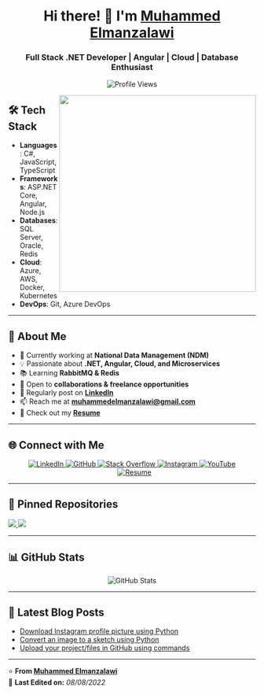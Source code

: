 <h1 align="center">Hi there! 👋 I'm <a href="flowcv.me/mohamedelmanzalawi" target="_blank">Muhammed Elmanzalawi</a></h1>
<h3 align="center">Full Stack .NET Developer | Angular | Cloud | Database Enthusiast</h3>

<p align="center">
  <img src="https://komarev.com/ghpvc/?username=mohmed-mnz&label=Profile%20views&color=0e75b6&style=flat" alt="Profile Views" />
</p>

<a align="center">
  <img align="right" src="https://media.giphy.com/media/SWoSkN6DxTszqIKEqv/giphy.gif" width="400"/>
</a>

## 🛠 **Tech Stack**
- **Languages**: C#, JavaScript, TypeScript
- **Frameworks**: ASP.NET Core, Angular, Node.js
- **Databases**: SQL Server, Oracle, Redis
- **Cloud**: Azure, AWS, Docker, Kubernetes
- **DevOps**: Git, Azure DevOps

---

## 🚀 **About Me**
- 🔭 Currently working at **National Data Management (NDM)**
- 💡 Passionate about **.NET, Angular, Cloud, and Microservices**
- 📚 Learning **RabbitMQ & Redis**  
- 🤝 Open to **collaborations & freelance opportunities**
- 📝 Regularly post on **[LinkedIn](https://www.linkedin.com/in/muhammed-elmanzalawi-5b5522196/)**
- 📫 Reach me at **muhammedelmanzalawi@gmail.com**
- 📄 Check out my **[Resume](https://flowcv.com/resume/g6cs27mkpc)**

---

## 🌐 **Connect with Me**  
<p align="center">
  <a href="https://www.linkedin.com/in/muhammed-elmanzalawi-5b5522196/" target="_blank">
    <img src="https://img.icons8.com/doodle/40/000000/linkedin--v2.png" alt="LinkedIn">
  </a>
  <a href="https://github.com/mohmed-mnz" target="_blank">
    <img src="https://img.icons8.com/doodle/40/000000/github--v1.png" alt="GitHub">
  </a>
  <a href="https://stackoverflow.com/users/20614627/muhammad-tariq-muhammad-muhamm" target="_blank">
    <img src="https://img.icons8.com/external-tal-revivo-color-tal-revivo/40/000000/external-stack-overflow-is-a-question-and-answer-site-for-professional-logo-color-tal-revivo.png" alt="Stack Overflow">
  </a>
  <a href="https://www.instagram.com/mnz_72/" target="_blank">
    <img src="https://img.icons8.com/doodle/40/000000/instagram--v1.png" alt="Instagram">
  </a>
  <a href="https://www.youtube.com/your_channel" target="_blank">
    <img src="https://img.icons8.com/doodle/40/000000/youtube--v2.png" alt="YouTube">
  </a>
 <!-- Resume (FlowCV) -->
<a style="margin-left: 10px;" target="_blank" href="https://flowcv.com/resume/g6cs27mkpc">
    <img src="https://img.icons8.com/fluency/40/000000/document.png" alt="Resume">
</a>

</p>

---

## 📌 **Pinned Repositories**
<a href="https://github.com/mohmed-mnz/project1">
  <img src="https://github-readme-stats.vercel.app/api/pin/?username=mohmed-mnz&repo=project1&theme=radical" />
</a>
<a href="https://github.com/mohmed-mnz/project2">
  <img src="https://github-readme-stats.vercel.app/api/pin/?username=mohmed-mnz&repo=project2&theme=radical" />
</a>

---

## 📊 **GitHub Stats**
<p align="center">
  <img src="https://github-readme-stats.vercel.app/api?username=mohmed-mnz&show_icons=true&theme=radical" alt="GitHub Stats">
</p>

---

## 📝 **Latest Blog Posts**
<!-- BLOG-POST-LIST:START -->
- [Download Instagram profile picture using Python](https://dev.to/100rabhcsmc/instagram-profile-picture-download-using-python-n2j)
- [Convert an image to a sketch using Python](https://dev.to/100rabhcsmc/convert-a-image-to-sketch-using-python-3ip1)
- [Upload your project/files in GitHub using commands](https://dev.to/100rabhcsmc/upload-your-project-files-in-github-using-commands-1hn8)
<!-- BLOG-POST-LIST:END -->

---

⭐ **From [Muhammed Elmanzalawi](https://github.com/mohmed-mnz)**  
📅 **Last Edited on:** *08/08/2022*
